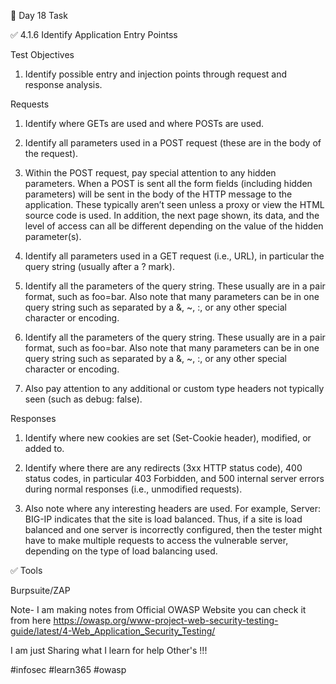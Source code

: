 🎯 Day 18 Task


✅ 4.1.6 Identify Application Entry Pointss


Test Objectives


1. Identify possible entry and injection points through request and response analysis.


Requests


1. Identify where GETs are used and where POSTs are used.


3. Identify all parameters used in a POST request (these are in the body of the request).


5. Within the POST request, pay special attention to any hidden parameters. When a POST is sent all the form fields (including hidden parameters) will be sent in the body of the HTTP message to the application. These typically aren’t seen unless a proxy or view the HTML source code is used. In addition, the next page shown, its data, and the level of access can all be different depending on the value of the hidden parameter(s).


7. Identify all parameters used in a GET request (i.e., URL), in particular the query string (usually after a ? mark).


9. Identify all the parameters of the query string. These usually are in a pair format, such as foo=bar. Also note that many parameters can be in one query string such as separated by a &, \~, :, or any other special character or encoding.


11. Identify all the parameters of the query string. These usually are in a pair format, such as foo=bar. Also note that many parameters can be in one query string such as separated by a &, \~, :, or any other special character or encoding.


13. Also pay attention to any additional or custom type headers not typically seen (such as debug: false).


Responses


1. Identify where new cookies are set (Set-Cookie header), modified, or added to.


3. Identify where there are any redirects (3xx HTTP status code), 400 status codes, in particular 403 Forbidden, and 500 internal server errors during normal responses (i.e., unmodified requests).


5. Also note where any interesting headers are used. For example, Server: BIG-IP indicates that the site is load balanced. Thus, if a site is load balanced and one server is incorrectly configured, then the tester might have to make multiple requests to access the vulnerable server, depending on the type of load balancing used.


✅ Tools


Burpsuite/ZAP


Note- I am making notes from Official OWASP Website you can check it from here
https://owasp.org/www-project-web-security-testing-guide/latest/4-Web_Application_Security_Testing/ 


I am just Sharing what I learn for help Other's !!!


#infosec #learn365 #owasp 
